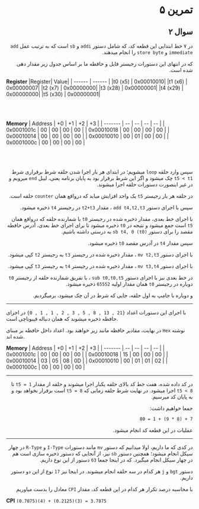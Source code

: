 <div dir="rtl">

# تمرین ۵

## سوال ۲

در ۷ خط ابتدایی این قطعه کد، که شامل دستور `addi` و `sb` است که به ترتیب عمل `add immediate` و `store byte` را انجام میدهند.

که در انتهای این دستورات رجیستر فایل و حافطه ما بر اساس جدول زیر مقدار دهی شده است.

</div>

**Register**
|Register| Value|
| ------ | ------ |
|t0 (x5) | 0x00010010|
|t1 (x6) | 0x00000007|
|t2 (x7) | 0x00000000|
|t3 (x28) | 0x00000001|
|t4 (x29) | 0x00000000|
|t5 (x30) | 0x00000001| 


<br>
<br>

**Memory**
| Address | +0 | +1 | +2 | +3 |
| ------- | -- | -- | -- | -- |
| 0x0001001c | 00 | 00 | 00 | 00 |
| 0x00010018 | 00 | 00 | 00 | 00 |
| 0x00010014 | 00 | 00 | 00 | 00 |
| 0x00010010 | 00 | 01 | 00 | 00 |
| 0x0001000c | 00 | 00 | 00 | 00 |

<br>
<br>

<div dir="rtl">


سپس وارد حلقه `loop` میشویم؛ در ابتدای هر بار اجرا شدن حلقه شرط برقراری شرط `t5 < t1` چک میشود و اگر این شرط برقرار بود به پایان برنامه یعنی، لیبل `end` میرویم و در غیر اینصورت دستورات حلقه اجرا میشوند.

در حلقه هر بار رجیستر `t5` یک واحد افزایش میابد که درواقع همان `counter` حلقه است.

سپس با اجرای دستور `add t4,t2,t3` ، مقدار `t2+t3` در رجیستر `t4` ذخیره میشود.

با اجرای خط بعدی، مقدار ذخیره شده در رجیستر `t0` با شمارنده حلقه که درواقع همان `t5` است جمع میشود و نتیجه در `t0` ذخیره میشود تا برای اجرای خط بعدی، آدرس حافطه مقصد را برای دستور `sb t4, 0 (t0)` به درستی داشته باشیم.

سپس مقدار `t4` در آدرس مقصد `t0` ذخیره میشود.

با اجرای دستور `mv t2,t3` ، مقدار ذخیره شده در رجیستر `t3` به رجیستر `t2` کپی میشود.

با اجرای دستور `mv t3,t4` ، مقدار ذخیره شده در رجیستر `t4` به رجیستر `t3` کپی میشود.

در خط بعدی نیز با اجرای دستور `sub t0,t0,t5` ، با تفریق شمارنده حلقه از رجیستر `t0` دوباره در رجیستر `t0` همان مقدار اولیه `65552` ذخیره میشود.

و دوباره با جامپ به اول حلقه، جایی که شرط در آن چک میشود، برمیگردیم.
</div>
<hr>
<div dir"rtl">

با اجرای این دستورات اعداد `{21 , 13 , 8 , 5 , 3 , 2 , 1 , 1 , 0}` در اجزای حافظه ذخیره میشوند که همان دنباله فیبوناچی است.

در نهایت، مقادیر حافظه مانند زیر خواهند بود.
اعداد داخل حافظه بر مبنای `Hex` نوشته شده اند.
</div>

**Memory**
| Address | +0 | +1 | +2 | +3 |
| ------- | -- | -- | -- | -- |
| 0x0001001c | 00 | 00 | 00 | 00 |
| 0x00010018 | 15 | 00 | 00 | 00 |
| 0x00010014 | 03 | 05 | 08 | 0D |
| 0x00010010 | 00 | 01 | 01 | 02 |
| 0x0001000c | 00 | 00 | 00 | 00 |

<hr>

<div dir="rtl">

در کد داده شده، هفت خط کد بالای حلقه یکبار اجرا میشوند و حلقه از مقدار `t5 = 1` تا `t5 < 8` اجرا میشود. در نهایت شرط حلقه زمانی که `t5 = 8` است برقرار نخواهد بود و به پایان کد میرسیم.

جمعا خواهیم داشت: 

`7 + (8 * 9) + 1 = 80`

عملیات در این قطعه کد انجام میشود.
</div>

<hr>

<div dir="rtl">

در کدی که ما داریم، اولا میدانیم که دستور `mv` مانند دستورات `I-Type` و `R-Type` در چهار سیکل انجام میشود؛ همچنین دستور `sb` نیز، از آنجایی که دستور ذخیره سازی است هم در چهار سیکل انجام میگیرد. که در اینجا جمعا `63` دستور از این نوع داریم.

دستور `bgt` و `j` هر کدام در سه حلقه انجام میشوند. در اینجا نیز `17` نوع از این دو دستور داریم.

با محاسبه درصد تکرار هر کدام در این قطعه کد، مقدار `CPI` معادل را بدست میاوریم
</div>


**CPI**
`(0.7875)(4) + (0.2125)(3) = 3.7875`
